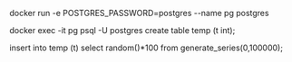 docker run -e POSTGRES_PASSWORD=postgres --name pg postgres

docker exec -it pg psql -U postgres create table temp (t int);

insert into temp (t) select random()*100 from generate_series(0,100000);
